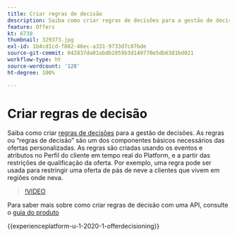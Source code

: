 ```yaml
---
title: Criar regras de decisão
description: Saiba como criar regras de decisões para a gestão de decisões. As regras são um dos componentes básicos necessários das ofertas personalizadas.
feature: Offers
kt: 6738
thumbnail: 329373.jpg
exl-id: 1b4cd1cd-f082-46ec-a331-9733d7c87bde
source-git-commit: 042837da01abdb2859b3d149770e5db6381bd021
workflow-type: ht
source-wordcount: '128'
ht-degree: 100%

---
```


# Criar regras de decisão

Saiba como criar [regras de decisões](https://experienceleague.adobe.com/docs/journey-optimizer/using/offer-decisioniong/create-components/creating-decision-rules.html?lang=pt-BR) para a gestão de decisões. As regras ou “regras de decisão” são um dos componentes básicos necessários das ofertas personalizadas. As regras são criadas usando os eventos e atributos no Perfil do cliente em tempo real do Platform, e a partir das restrições de qualificação da oferta. Por exemplo, uma regra pode ser usada para restringir uma oferta de pás de neve a clientes que vivem em regiões onde neva.

>[!VIDEO](https://video.tv.adobe.com/v/329373?quality=12&learn=on)

Para saber mais sobre como criar regras de decisão com uma API, consulte o [guia do produto](https://experienceleague.adobe.com/docs/journey-optimizer/using/offer-decisioniong/api-reference/offers-api/decision-rules/create.html?lang=pt-BR)

{{experienceplatform-u-1-2020-1-offerdecisioning}}